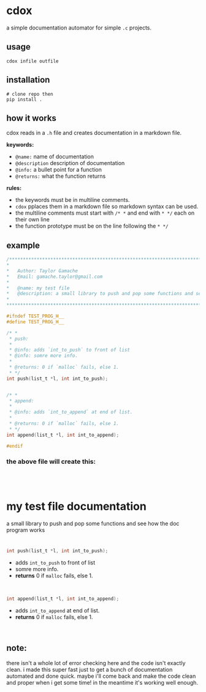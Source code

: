 # cdox

a simple documentation automator for simple `.c` projects.  

## usage
```
cdox infile outfile
```

## installation
```
# clone repo then
pip install .
```

## how it works
cdox reads in a `.h` file and creates documentation in a markdown file.

**keywords:**
- `@name:` name of documentation
- `@description` description of documentation
- `@info:` a bullet point for a function
- `@returns:` what the function returns

**rules:**
- the keywords must be in multiline comments. 
- `cdox` pplaces them in a markdown file so markdown syntax can be used.  
- the multiline comments must start with `/* *` and end with `* */` each on their own line
- the function prototype must be on the line following the `* */`

## example
```C
/******************************************************************************
*
*   Author: Taylor Gamache
*   Email: gamache.taylor@gmail.com
*
*   @name: my test file
*   @description: a small library to push and pop some functions and see how the doc program works
*
******************************************************************************/

#ifndef TEST_PROG_H__
#define TEST_PROG_H__

/* *
 * push:
 *
 * @info: adds `int_to_push` to front of list
 * @info: somre more info.
 *
 * @returns: 0 if `malloc` fails, else 1.
 * */
int push(list_t *l, int int_to_push);


/* *
 * append:
 *
 * @info: adds `int_to_append` at end of list.
 *
 * @returns: 0 if `malloc` fails, else 1.
 * */
int append(list_t *l, int int_to_append);

#endif
```

### the above file will create this:

<br>
<br>

# my test file documentation
a small library to push and pop some functions and see how the doc program works  
#
```C
int push(list_t *l, int int_to_push);
```
- adds `int_to_push` to front of list
- somre more info.
- **returns** 0 if `malloc` fails, else 1.

<br>

```C
int append(list_t *l, int int_to_append);
```
- adds `int_to_append` at end of list.
- **returns** 0 if `malloc` fails, else 1.

<br>



## note:
there isn't a whole lot of error checking here and the code isn't exactly clean. i made this super fast just to get a bunch of documentation automated and done quick. maybe i'll come back and make the code clean and proper when i get some time! in the meantime it's working well enough.